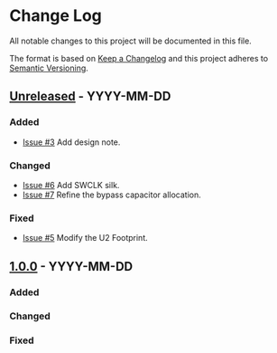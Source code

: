 # Change Log
All notable changes to this project will be documented in this file.

The format is based on [Keep a Changelog](http://keepachangelog.com/)
and this project adheres to [Semantic Versioning](http://semver.org/).

## [Unreleased] - YYYY-MM-DD
### Added
- [Issue #3](https://github.com/suikan4github/LI2026ODP/issues/3) Add design note. 
### Changed
- [Issue #6](https://github.com/suikan4github/LI2026ODP/issues/6) Add SWCLK silk.  
- [Issue #7](https://github.com/suikan4github/LI2026ODP/issues/7) Refine the bypass capacitor allocation. 
### Fixed
- [Issue #5](https://github.com/suikan4github/LI2026ODP/issues/5)  Modify the U2 Footprint.   

## [1.0.0] - YYYY-MM-DD
### Added
### Changed
### Fixed


[Unreleased]: https://github.com/suikan4github/template_application/compare/v1.0.0...develop
[1.0.0]: https://github.com/suikan4github/template_application/compare/v0.0.0...v1.0.0
